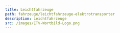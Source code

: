 ```yaml
---
title: Leichtfahrzeuge
path: fahrzeuge/leichtfahrzeuge-elektrotransporter
description: Leichtfahrzeuge
src: /images/ETV-Wortbild-Logo.png
---
```

